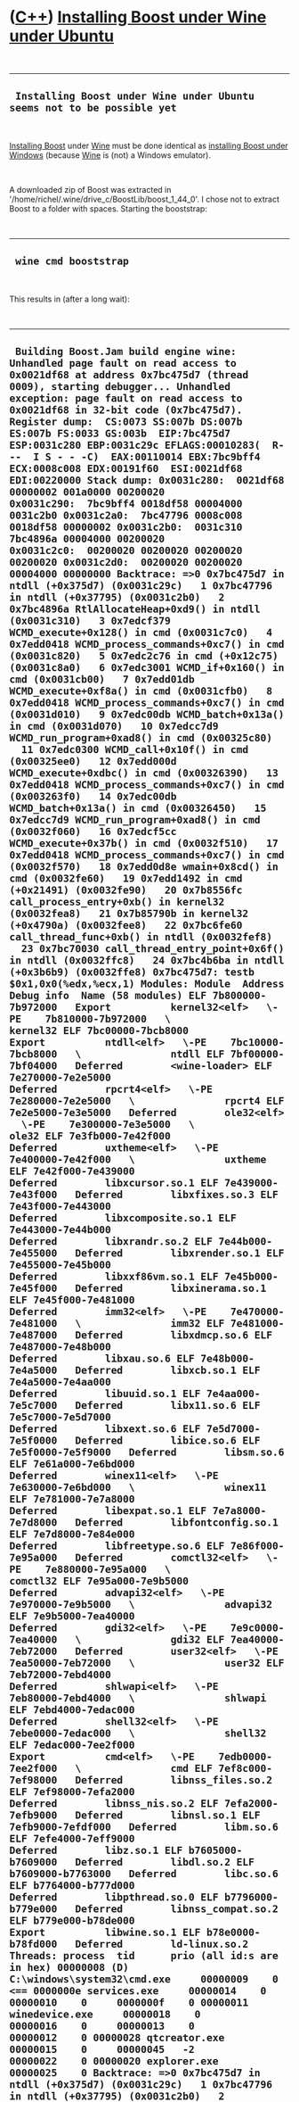 
 

 

 

 

 

([C++](Cpp.md)) [Installing Boost under Wine under Ubuntu](CppBoostInstallWineUbuntu.md)
==========================================================================================

 

  --------------------------------------------------------------------------
  ` Installing Boost under Wine under Ubuntu seems not to be possible yet`
  --------------------------------------------------------------------------

 

[Installing Boost](CppBoostInstall.md) under [Wine](CppWine.md) must
be done identical as [installing Boost under
Windows](CppBoostInstallWindows.md) (because [Wine](CppWine.md) is
(not) a Windows emulator).

 

A downloaded zip of Boost was extracted in
'/home/richel/.wine/drive\_c/BoostLib/boost\_1\_44\_0'. I chose not to
extract Boost to a folder with spaces. Starting the booststrap:

 

  ------------------------
  ` wine cmd booststrap`
  ------------------------

 

This results in (after a long wait):

 

  ----------------------------------------------------------------------------------------------------------------------------------------------------------------------------------------------------------------------------------------------------------------------------------------------------------------------------------------------------------------------------------------------------------------------------------------------------------------------------------------------------------------------------------------------------------------------------------------------------------------------------------------------------------------------------------------------------------------------------------------------------------------------------------------------------------------------------------------------------------------------------------------------------------------------------------------------------------------------------------------------------------------------------------------------------------------------------------------------------------------------------------------------------------------------------------------------------------------------------------------------------------------------------------------------------------------------------------------------------------------------------------------------------------------------------------------------------------------------------------------------------------------------------------------------------------------------------------------------------------------------------------------------------------------------------------------------------------------------------------------------------------------------------------------------------------------------------------------------------------------------------------------------------------------------------------------------------------------------------------------------------------------------------------------------------------------------------------------------------------------------------------------------------------------------------------------------------------------------------------------------------------------------------------------------------------------------------------------------------------------------------------------------------------------------------------------------------------------------------------------------------------------------------------------------------------------------------------------------------------------------------------------------------------------------------------------------------------------------------------------------------------------------------------------------------------------------------------------------------------------------------------------------------------------------------------------------------------------------------------------------------------------------------------------------------------------------------------------------------------------------------------------------------------------------------------------------------------------------------------------------------------------------------------------------------------------------------------------------------------------------------------------------------------------------------------------------------------------------------------------------------------------------------------------------------------------------------------------------------------------------------------------------------------------------------------------------------------------------------------------------------------------------------------------------------------------------------------------------------------------------------------------------------------------------------------------------------------------------------------------------------------------------------------------------------------------------------------------------------------------------------------------------------------------------------------------------------------------------------------------------------------------------------------------------------------------------------------------------------------------------------------------------------------------------------------------------------------------------------------------------------------------------------------------------------------------------------------------------------------------------------------------------------------------------------------------------------------------------------------------------------------------------------------------------------------------------------------------------------------------------------------------------------------------------------------------------------------------------------------------------------------------------------------------------------------------------------------------------------------------------------------------------------------------------------------------------------------------------------------------------------------------------------------------------------------------------------------------------------------------------------------------------------------------------------------------------------------------------------------------------------------------------------------------------------------------------------------------------------------------------------------------------------------------------------------------------------------------------------------------------------------------------------------------------------------------------------------------------------------------------------------------------------------------------------------------------------------------------------------------------------------------------------------------------------------------------------------------------------------------------------------------------------------------------------------------------------------------------------------------------------------------------------------------------------------------------------------------------------------------------------------------------------------------------------------------------------------------------------------------------------------------------------------------------------------------------------------------------------------------------------------------------------------------------------------------------------------------------------------------------------------------------------------------------------------------------------------------------------------------------------------------------------------------------------------------------------------------------------------------------------------------------------------------------------------------------------------------------------------------------------------------------------------------------------------------------------------------------------------------------------------------------------------------------------------------------------------------------------------------------------------------------------------------------------------------------------------------------------------------------------------------------------------
  ` Building Boost.Jam build engine wine: Unhandled page fault on read access to 0x0021df68 at address 0x7bc475d7 (thread 0009), starting debugger... Unhandled exception: page fault on read access to 0x0021df68 in 32-bit code (0x7bc475d7). Register dump:  CS:0073 SS:007b DS:007b ES:007b FS:0033 GS:003b  EIP:7bc475d7 ESP:0031c280 EBP:0031c29c EFLAGS:00010283(  R- --  I S - - -C)  EAX:00110014 EBX:7bc9bff4 ECX:0008c008 EDX:00191f60  ESI:0021df68 EDI:00220000 Stack dump: 0x0031c280:  0021df68 00000002 001a0000 00200020 0x0031c290:  7bc9bff4 0018df58 00004000 0031c2b0 0x0031c2a0:  7bc47796 0008c008 0018df58 00000002 0x0031c2b0:  0031c310 7bc4896a 00004000 00200020 0x0031c2c0:  00200020 00200020 00200020 00200020 0x0031c2d0:  00200020 00200020 00004000 00000000 Backtrace: =>0 0x7bc475d7 in ntdll (+0x375d7) (0x0031c29c)   1 0x7bc47796 in ntdll (+0x37795) (0x0031c2b0)   2 0x7bc4896a RtlAllocateHeap+0xd9() in ntdll (0x0031c310)   3 0x7edcf379 WCMD_execute+0x128() in cmd (0x0031c7c0)   4 0x7edd0418 WCMD_process_commands+0xc7() in cmd (0x0031c820)   5 0x7edc2c76 in cmd (+0x12c75) (0x0031c8a0)   6 0x7edc3001 WCMD_if+0x160() in cmd (0x0031cb00)   7 0x7edd01db WCMD_execute+0xf8a() in cmd (0x0031cfb0)   8 0x7edd0418 WCMD_process_commands+0xc7() in cmd (0x0031d010)   9 0x7edc00db WCMD_batch+0x13a() in cmd (0x0031d070)   10 0x7edcc7d9 WCMD_run_program+0xad8() in cmd (0x00325c80)   11 0x7edc0300 WCMD_call+0x10f() in cmd (0x00325ee0)   12 0x7edd000d WCMD_execute+0xdbc() in cmd (0x00326390)   13 0x7edd0418 WCMD_process_commands+0xc7() in cmd (0x003263f0)   14 0x7edc00db WCMD_batch+0x13a() in cmd (0x00326450)   15 0x7edcc7d9 WCMD_run_program+0xad8() in cmd (0x0032f060)   16 0x7edcf5cc WCMD_execute+0x37b() in cmd (0x0032f510)   17 0x7edd0418 WCMD_process_commands+0xc7() in cmd (0x0032f570)   18 0x7edd0d8e wmain+0x8cd() in cmd (0x0032fe60)   19 0x7edd1492 in cmd (+0x21491) (0x0032fe90)   20 0x7b8556fc call_process_entry+0xb() in kernel32 (0x0032fea8)   21 0x7b85790b in kernel32 (+0x4790a) (0x0032fee8)   22 0x7bc6fe60 call_thread_func+0xb() in ntdll (0x0032fef8)   23 0x7bc70030 call_thread_entry_point+0x6f() in ntdll (0x0032ffc8)   24 0x7bc4b6ba in ntdll (+0x3b6b9) (0x0032ffe8) 0x7bc475d7: testb   $0x1,0x0(%edx,%ecx,1) Modules: Module  Address         Debug info  Name (58 modules) ELF 7b800000-7b972000   Export          kernel32<elf>   \-PE    7b810000-7b972000   \               kernel32 ELF 7bc00000-7bcb8000   Export          ntdll<elf>   \-PE    7bc10000-7bcb8000   \               ntdll ELF 7bf00000-7bf04000   Deferred        <wine-loader> ELF 7e270000-7e2e5000   Deferred        rpcrt4<elf>   \-PE    7e280000-7e2e5000   \               rpcrt4 ELF 7e2e5000-7e3e5000   Deferred        ole32<elf>   \-PE    7e300000-7e3e5000   \               ole32 ELF 7e3fb000-7e42f000   Deferred        uxtheme<elf>   \-PE    7e400000-7e42f000   \               uxtheme ELF 7e42f000-7e439000   Deferred        libxcursor.so.1 ELF 7e439000-7e43f000   Deferred        libxfixes.so.3 ELF 7e43f000-7e443000   Deferred        libxcomposite.so.1 ELF 7e443000-7e44b000   Deferred        libxrandr.so.2 ELF 7e44b000-7e455000   Deferred        libxrender.so.1 ELF 7e455000-7e45b000   Deferred        libxxf86vm.so.1 ELF 7e45b000-7e45f000   Deferred        libxinerama.so.1 ELF 7e45f000-7e481000   Deferred        imm32<elf>   \-PE    7e470000-7e481000   \               imm32 ELF 7e481000-7e487000   Deferred        libxdmcp.so.6 ELF 7e487000-7e48b000   Deferred        libxau.so.6 ELF 7e48b000-7e4a5000   Deferred        libxcb.so.1 ELF 7e4a5000-7e4aa000   Deferred        libuuid.so.1 ELF 7e4aa000-7e5c7000   Deferred        libx11.so.6 ELF 7e5c7000-7e5d7000   Deferred        libxext.so.6 ELF 7e5d7000-7e5f0000   Deferred        libice.so.6 ELF 7e5f0000-7e5f9000   Deferred        libsm.so.6 ELF 7e61a000-7e6bd000   Deferred        winex11<elf>   \-PE    7e630000-7e6bd000   \               winex11 ELF 7e781000-7e7a8000   Deferred        libexpat.so.1 ELF 7e7a8000-7e7d8000   Deferred        libfontconfig.so.1 ELF 7e7d8000-7e84e000   Deferred        libfreetype.so.6 ELF 7e86f000-7e95a000   Deferred        comctl32<elf>   \-PE    7e880000-7e95a000   \               comctl32 ELF 7e95a000-7e9b5000   Deferred        advapi32<elf>   \-PE    7e970000-7e9b5000   \               advapi32 ELF 7e9b5000-7ea40000   Deferred        gdi32<elf>   \-PE    7e9c0000-7ea40000   \               gdi32 ELF 7ea40000-7eb72000   Deferred        user32<elf>   \-PE    7ea50000-7eb72000   \               user32 ELF 7eb72000-7ebd4000   Deferred        shlwapi<elf>   \-PE    7eb80000-7ebd4000   \               shlwapi ELF 7ebd4000-7edac000   Deferred        shell32<elf>   \-PE    7ebe0000-7edac000   \               shell32 ELF 7edac000-7ee2f000   Export          cmd<elf>   \-PE    7edb0000-7ee2f000   \               cmd ELF 7ef8c000-7ef98000   Deferred        libnss_files.so.2 ELF 7ef98000-7efa2000   Deferred        libnss_nis.so.2 ELF 7efa2000-7efb9000   Deferred        libnsl.so.1 ELF 7efb9000-7efdf000   Deferred        libm.so.6 ELF 7efe4000-7eff9000   Deferred        libz.so.1 ELF b7605000-b7609000   Deferred        libdl.so.2 ELF b7609000-b7763000   Deferred        libc.so.6 ELF b7764000-b777d000   Deferred        libpthread.so.0 ELF b7796000-b779e000   Deferred        libnss_compat.so.2 ELF b779e000-b78de000   Export          libwine.so.1 ELF b78e0000-b78fd000   Deferred        ld-linux.so.2 Threads: process  tid      prio (all id:s are in hex) 00000008 (D) C:\windows\system32\cmd.exe     00000009    0 <== 0000000e services.exe     00000014    0     00000010    0     0000000f    0 00000011 winedevice.exe     00000018    0     00000016    0     00000013    0     00000012    0 00000028 qtcreator.exe     00000015    0     00000045   -2     00000022    0 00000020 explorer.exe     00000025    0 Backtrace: =>0 0x7bc475d7 in ntdll (+0x375d7) (0x0031c29c)   1 0x7bc47796 in ntdll (+0x37795) (0x0031c2b0)   2 0x7bc4896a RtlAllocateHeap+0xd9() in ntdll (0x0031c310)   3 0x7edcf379 WCMD_execute+0x128() in cmd (0x0031c7c0)   4 0x7edd0418 WCMD_process_commands+0xc7() in cmd (0x0031c820)   5 0x7edc2c76 in cmd (+0x12c75) (0x0031c8a0)   6 0x7edc3001 WCMD_if+0x160() in cmd (0x0031cb00)   7 0x7edd01db WCMD_execute+0xf8a() in cmd (0x0031cfb0)   8 0x7edd0418 WCMD_process_commands+0xc7() in cmd (0x0031d010)   9 0x7edc00db WCMD_batch+0x13a() in cmd (0x0031d070)   10 0x7edcc7d9 WCMD_run_program+0xad8() in cmd (0x00325c80)   11 0x7edc0300 WCMD_call+0x10f() in cmd (0x00325ee0)   12 0x7edd000d WCMD_execute+0xdbc() in cmd (0x00326390)   13 0x7edd0418 WCMD_process_commands+0xc7() in cmd (0x003263f0)   14 0x7edc00db WCMD_batch+0x13a() in cmd (0x00326450)   15 0x7edcc7d9 WCMD_run_program+0xad8() in cmd (0x0032f060)   16 0x7edcf5cc WCMD_execute+0x37b() in cmd (0x0032f510)   17 0x7edd0418 WCMD_process_commands+0xc7() in cmd (0x0032f570)   18 0x7edd0d8e wmain+0x8cd() in cmd (0x0032fe60)   19 0x7edd1492 in cmd (+0x21491) (0x0032fe90)   20 0x7b8556fc call_process_entry+0xb() in kernel32 (0x0032fea8)   21 0x7b85790b in kernel32 (+0x4790a) (0x0032fee8)   22 0x7bc6fe60 call_thread_func+0xb() in ntdll (0x0032fef8)   23 0x7bc70030 call_thread_entry_point+0x6f() in ntdll (0x0032ffc8)   24 0x7bc4b6ba in ntdll (+0x3b6b9) (0x0032ffe8)`
  ----------------------------------------------------------------------------------------------------------------------------------------------------------------------------------------------------------------------------------------------------------------------------------------------------------------------------------------------------------------------------------------------------------------------------------------------------------------------------------------------------------------------------------------------------------------------------------------------------------------------------------------------------------------------------------------------------------------------------------------------------------------------------------------------------------------------------------------------------------------------------------------------------------------------------------------------------------------------------------------------------------------------------------------------------------------------------------------------------------------------------------------------------------------------------------------------------------------------------------------------------------------------------------------------------------------------------------------------------------------------------------------------------------------------------------------------------------------------------------------------------------------------------------------------------------------------------------------------------------------------------------------------------------------------------------------------------------------------------------------------------------------------------------------------------------------------------------------------------------------------------------------------------------------------------------------------------------------------------------------------------------------------------------------------------------------------------------------------------------------------------------------------------------------------------------------------------------------------------------------------------------------------------------------------------------------------------------------------------------------------------------------------------------------------------------------------------------------------------------------------------------------------------------------------------------------------------------------------------------------------------------------------------------------------------------------------------------------------------------------------------------------------------------------------------------------------------------------------------------------------------------------------------------------------------------------------------------------------------------------------------------------------------------------------------------------------------------------------------------------------------------------------------------------------------------------------------------------------------------------------------------------------------------------------------------------------------------------------------------------------------------------------------------------------------------------------------------------------------------------------------------------------------------------------------------------------------------------------------------------------------------------------------------------------------------------------------------------------------------------------------------------------------------------------------------------------------------------------------------------------------------------------------------------------------------------------------------------------------------------------------------------------------------------------------------------------------------------------------------------------------------------------------------------------------------------------------------------------------------------------------------------------------------------------------------------------------------------------------------------------------------------------------------------------------------------------------------------------------------------------------------------------------------------------------------------------------------------------------------------------------------------------------------------------------------------------------------------------------------------------------------------------------------------------------------------------------------------------------------------------------------------------------------------------------------------------------------------------------------------------------------------------------------------------------------------------------------------------------------------------------------------------------------------------------------------------------------------------------------------------------------------------------------------------------------------------------------------------------------------------------------------------------------------------------------------------------------------------------------------------------------------------------------------------------------------------------------------------------------------------------------------------------------------------------------------------------------------------------------------------------------------------------------------------------------------------------------------------------------------------------------------------------------------------------------------------------------------------------------------------------------------------------------------------------------------------------------------------------------------------------------------------------------------------------------------------------------------------------------------------------------------------------------------------------------------------------------------------------------------------------------------------------------------------------------------------------------------------------------------------------------------------------------------------------------------------------------------------------------------------------------------------------------------------------------------------------------------------------------------------------------------------------------------------------------------------------------------------------------------------------------------------------------------------------------------------------------------------------------------------------------------------------------------------------------------------------------------------------------------------------------------------------------------------------------------------------------------------------------------------------------------------------------------------------------------------------------------------------------------------------------------------------------------------------------------------------------------------------------------------------------------------------------

 

So I tried:

 

  -------------------------------
  ` wineconsole cmd booststrap`
  -------------------------------

 

This resulted in [this screenshot](CppBoostInstallWineUbuntu.png),
followed by the error shown on [this
screenshot](CppBoostInstallWineUbuntu2.png).

 

 

 

 

 

 

